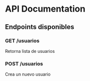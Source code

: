﻿# API Documentation

## Endpoints disponibles

### GET /usuarios
Retorna lista de usuarios

### POST /usuarios
Crea un nuevo usuario
